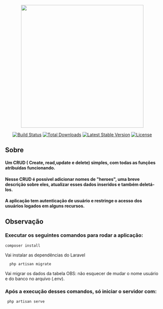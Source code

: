 <p align="center"><a href="https://laravel.com" target="_blank"><img src="https://raw.githubusercontent.com/laravel/art/master/logo-lockup/5%20SVG/2%20CMYK/1%20Full%20Color/laravel-logolockup-cmyk-red.svg" width="400"></a></p>

<p align="center">
<a href="https://travis-ci.org/laravel/framework"><img src="https://travis-ci.org/laravel/framework.svg" alt="Build Status"></a>
<a href="https://packagist.org/packages/laravel/framework"><img src="https://poser.pugx.org/laravel/framework/d/total.svg" alt="Total Downloads"></a>
<a href="https://packagist.org/packages/laravel/framework"><img src="https://poser.pugx.org/laravel/framework/v/stable.svg" alt="Latest Stable Version"></a>
<a href="https://packagist.org/packages/laravel/framework"><img src="https://poser.pugx.org/laravel/framework/license.svg" alt="License"></a>
</p>

## Sobre

#### Um CRUD ( Create, read,update e delete) simples, com todas as funções atribuídas funcionando.

#### Nesse CRUD é possível adicionar nomes de "heroes", uma breve descrição sobre eles, atualizar esses dados inseridos e também deletá-los.

#### A aplicação tem autenticação de usuário e restringe o acesso dos usuários logados em alguns recursos.


## Observação 

### Executar os seguintes comandos para rodar a aplicação:
 
```sh
composer install 
``` 
Vai instalar as dependências do Laravel

```sh
  php artisan migrate 
```
Vai migrar os dados da tabela OBS: não esquecer de mudar o nome usuário e do banco no arquivo (.env).

### Após a execução desses comandos, só iniciar o servidor com:

```sh
 php artisan serve
```







